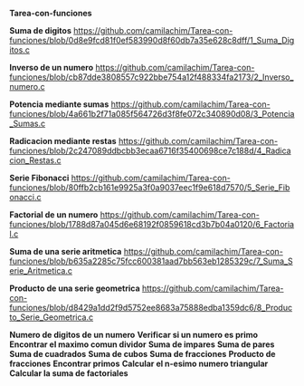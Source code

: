 **Tarea-con-funciones**

**Suma de digitos**
https://github.com/camilachim/Tarea-con-funciones/blob/0d8e9fcd81f0ef583990d8f60db7a35e628c8dff/1_Suma_Digitos.c

**Inverso de un numero**
https://github.com/camilachim/Tarea-con-funciones/blob/cb87dde3808557c922bbe754a12f488334fa2173/2_Inverso_numero.c

**Potencia mediante sumas**
https://github.com/camilachim/Tarea-con-funciones/blob/4a661b2f71a085f564726d3f8fe072c340890d08/3_Potencia_Sumas.c

**Radicacion mediante restas**
https://github.com/camilachim/Tarea-con-funciones/blob/2c247089ddbcbb3ecaa6716f35400698ce7c188d/4_Radicacion_Restas.c

**Serie Fibonacci**
https://github.com/camilachim/Tarea-con-funciones/blob/80ffb2cb161e9925a3f0a9037eec1f9e618d7570/5_Serie_Fibonacci.c

**Factorial de un numero**
https://github.com/camilachim/Tarea-con-funciones/blob/1788d87a045d6e68192f0859618cd3b7b04a0120/6_Factorial.c

**Suma de una serie aritmetica**
https://github.com/camilachim/Tarea-con-funciones/blob/b635a2285c75fcc600381aad7bb563eb1285329c/7_Suma_Serie_Aritmetica.c

**Producto de una serie geometrica**
https://github.com/camilachim/Tarea-con-funciones/blob/d8429a1dd2f9d5752ee8683a75888edba1359dc6/8_Producto_Serie_Geometrica.c

**Numero de digitos de un numero**
**Verificar si un  numero es primo**
**Encontrar el maximo comun dividor**
**Suma de impares**
**Suma de pares**
**Suma de cuadrados**
**Suma de cubos**
**Suma de fracciones**
**Producto de fracciones**
**Encontrar primos**
**Calcular el n-esimo numero triangular**
**Calcular la suma de factoriales**


